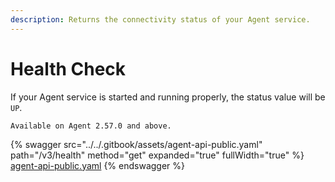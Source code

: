 ```yaml
---
description: Returns the connectivity status of your Agent service.
---
```


# Health Check

If your Agent service is started and running properly, the status value will be `UP`.

`Available on Agent 2.57.0 and above.`&#x20;

{% swagger src="../../.gitbook/assets/agent-api-public.yaml" path="/v3/health" method="get" expanded="true" fullWidth="true" %}
[agent-api-public.yaml](../../.gitbook/assets/agent-api-public.yaml)
{% endswagger %}
